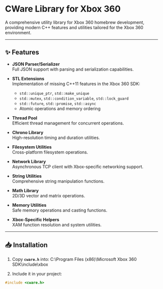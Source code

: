 # CWare Library for Xbox 360

A comprehensive utility library for Xbox 360 homebrew development, providing modern C++ features and utilities tailored for the Xbox 360 environment.

---

## ✨ Features

- **JSON Parser/Serializer**  
  Full JSON support with parsing and serialization capabilities.

- **STL Extensions**  
  Implementation of missing C++11 features in the Xbox 360 SDK:  
  - `std::unique_ptr`, `std::make_unique`  
  - `std::mutex`, `std::condition_variable`, `std::lock_guard`  
  - `std::future`, `std::promise`, `std::async`  
  - Atomic operations and memory ordering  

- **Thread Pool**  
  Efficient thread management for concurrent operations.

- **Chrono Library**  
  High-resolution timing and duration utilities.

- **Filesystem Utilities**  
  Cross-platform filesystem operations.

- **Network Library**  
  Asynchronous TCP client with Xbox-specific networking support.

- **String Utilities**  
  Comprehensive string manipulation functions.

- **Math Library**  
  2D/3D vector and matrix operations.

- **Memory Utilities**  
  Safe memory operations and casting functions.

- **Xbox-Specific Helpers**  
  XAM function resolution and system utilities.

---

## 📥 Installation

1. Copy **`cware.h`** into: C:\Program Files (x86)\Microsoft Xbox 360 SDK\include\xbox

2. Include it in your project:

```cpp
#include <cware.h>
